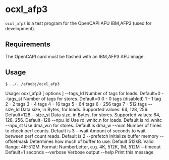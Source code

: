 ocxl_afp3
=========

`ocxl_afp3` is a test program for the OpenCAPI AFU IBM,AFP3 (used for
development).

Requirements
------------

The OpenCAPI card must be flashed with an IBM,AFP3 AFU image.

Usage
-----

    $ ../../afuobj/ocxl_afp3

Usage: ocxl_afp3 [ options ]
    --tags_ld     Number of tags for loads.  Default=0
    --tags_st     Number of tags for stores.  Default=0
         0 -   0 tags (disabled)
         1 -   1 tag
         2 -   2 tags
         3 -   4 tags
         4 -  16 tags
         5 -  64 tags
         6 - 256 tags
         7 - 512 tags
    --size_ld     Data size, in Bytes, for loads.
                  Supported values: 64, 128, 256.  Default=128
    --size_st     Data size, in Bytes, for stores.
                  Supported values: 64, 128, 256.  Default=128
    --npu_ld      Use rd_wnitc.n for loads.  Default is rd_wnitc
    --npu_st      Use dma_w.n for stores.  Default is dma_w
    --num         Number of times to check perf counts.  Default is 3
    --wait        Amount of seconds to wait between perf count reads.
                  Default is 2
    --prefetch    Initialize buffer memory
    --offsetmask  Determines how much of buffer to use.
                  Default 512kB.  Valid Range: 4K-512M.
                  Format: NumberLetter, e.g. 4K, 512K, 1M, 512M
    --timeout     Default=1 seconds
    --verbose     Verbose output
    --help        Print this message

